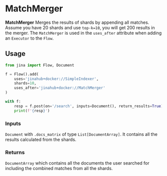 # MatchMerger

**MatchMerger** Merges the results of shards by appending all matches. Assume you have 20 shards and use `top-k=10`, you will get 200 results in the merger.
The `MatchMerger` is used in the `uses_after` attribute when adding an `Executor` to the `Flow`.




## Usage 

```python
from jina import Flow, Document

f = Flow().add(
    uses='jinahub+docker://SimpleIndexer', 
    shards=10,
    uses_after='jinahub+docker://MatchMerger'
)

with f:
    resp = f.post(on='/search', inputs=Document(), return_results=True)
    print(f'{resp}')
```

### Inputs 

`Document` with `.docs_matrix` of type `List[DocumentArray]`. It contains all the results calculated from the shards.

### Returns

`DocumentArray` which contains all the documents the user searched for including the combined matches from all the shards.

